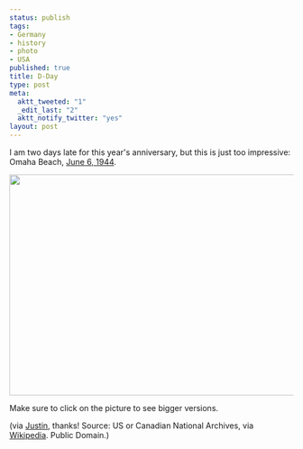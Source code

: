 ```yaml
--- 
status: publish
tags: 
- Germany
- history
- photo
- USA
published: true
title: D-Day
type: post
meta: 
  aktt_tweeted: "1"
  _edit_last: "2"
  aktt_notify_twitter: "yes"
layout: post
---
```

I am two days late for this year's anniversary, but this is just too impressive: Omaha Beach, <a href="http://en.wikipedia.org/wiki/Normandy_landings">June 6, 1944</a>.

<a href="http://www.flickr.com/photos/freeed/4681792570/sizes/l/"><img src="http://fredericiana.com/wp-content/uploads/2010/06/d-day.jpg" alt="" title="Normandy Invasion, June 6, 1944" width="550" height="392" class="alignnone size-full wp-image-2778" /></a>

Make sure to click on the picture to see bigger versions.

<p class="credits">(via <a href="http://jiraffe.net/post/672418116/mind-blowing-omaha-beach-d-day-1944">Justin</a>, thanks! Source: US or Canadian National Archives, via <a href="http://en.wikipedia.org/wiki/File:Normandy_Invasion,_June_1944.jpg">Wikipedia</a>. Public Domain.)</p>
